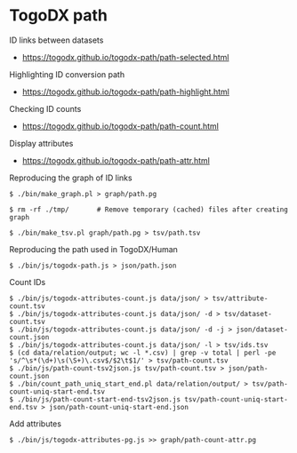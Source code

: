 # TogoDX path

ID links between datasets
* https://togodx.github.io/togodx-path/path-selected.html

Highlighting ID conversion path
* https://togodx.github.io/togodx-path/path-highlight.html

Checking ID counts
* https://togodx.github.io/togodx-path/path-count.html

Display attributes
* https://togodx.github.io/togodx-path/path-attr.html

Reproducing the graph of ID links
```
$ ./bin/make_graph.pl > graph/path.pg

$ rm -rf ./tmp/       # Remove temporary (cached) files after creating graph
```
```
$ ./bin/make_tsv.pl graph/path.pg > tsv/path.tsv
```

Reproducing the path used in TogoDX/Human
```
$ ./bin/js/togodx-path.js > json/path.json
```

Count IDs
```
$ ./bin/js/togodx-attributes-count.js data/json/ > tsv/attribute-count.tsv
$ ./bin/js/togodx-attributes-count.js data/json/ -d > tsv/dataset-count.tsv
$ ./bin/js/togodx-attributes-count.js data/json/ -d -j > json/dataset-count.json
$ ./bin/js/togodx-attributes-count.js data/json/ -l > tsv/ids.tsv
$ (cd data/relation/output; wc -l *.csv) | grep -v total | perl -pe 's/^\s*(\d+)\s(\S+)\.csv$/$2\t$1/' > tsv/path-count.tsv
$ ./bin/js/path-count-tsv2json.js tsv/path-count.tsv > json/path-count.json
$ ./bin/count_path_uniq_start_end.pl data/relation/output/ > tsv/path-count-uniq-start-end.tsv
$ ./bin/js/path-count-start-end-tsv2json.js tsv/path-count-uniq-start-end.tsv > json/path-count-uniq-start-end.json
```

Add attributes
```
$ ./bin/js/togodx-attributes-pg.js >> graph/path-count-attr.pg
```
